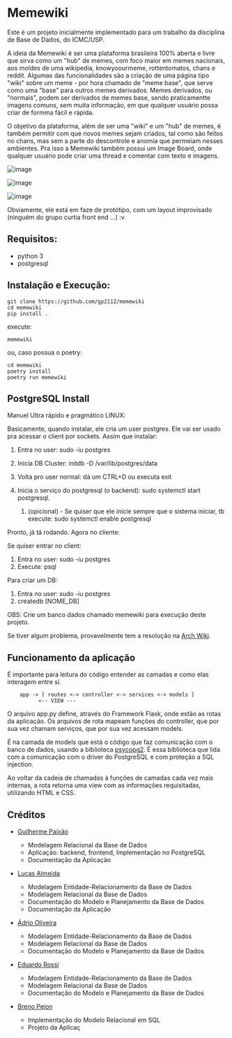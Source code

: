 # Memewiki

Este é um projeto inicialmente implementado para um trabalho da disciplina de Base de Dados, do ICMC/USP.

A ideia da Memewiki é ser uma plataforma brasileira 100% aberta e livre que sirva como um "hub" de memes, com foco maior em memes nacionais, aos moldes de uma wikipedia, knowyoourmeme, rottentomatos, chans e reddit. Algumas das funcionalidades são a criação de uma página tipo "wiki" sobre um meme - por hora chamado de "meme base", que serve como uma "base" para outros memes derivados. Memes derivados, ou "normais", podem ser derivados de memes base, sendo praticamentte imagens comuns, sem muita informação, em que qualquer usuário possa criar de formma fácil e rápida.

O objetivo da plataforma, além de ser uma "wiki" e um "hub" de memes, é também permitir com que novos memes sejam criados, tal como são feitos no chans, mas sem a parte do descontrole e anomia que permeiam nesses ambientes. Pra isso a Memewiki também possui um Image Board, onde qualquer usuário pode criar uma thread e comentar com texto e imagens.

![image](https://user-images.githubusercontent.com/26512375/177132413-e6e4add4-7c7f-47d0-b755-23450257c9f4.png)

![image](https://user-images.githubusercontent.com/26512375/177127314-b7dbe062-c051-4d66-b762-b260073cd984.png)

![image](https://user-images.githubusercontent.com/26512375/177131557-1dfac7f0-5113-4e06-bbc4-fdd2d8616453.png)

Obviamente, ele está em faze de protótipo, com um layout improvisado (ninguém do grupo curtia front end ...) :v

## Requisitos:

- python 3
- postgresql

## Instalação e Execução:

    git clone https://github.com/gp2112/memewiki
    cd memewiki
    pip install .

execute:

    memewiki

ou, caso possua o poetry:

    cd memewiki
    poetry install
    poetry run memewiki



## PostgreSQL Install

Manuel Ultra rápido e pragmático LINUX:

Basicamente, quando instalar, ele cria um user postgres. Ele vai ser usado pra acessar o client por sockets.
Assim que instalar:

1. Entra no user: sudo -iu postgres

2. Inicia DB Cluster: initdb -D /var/lib/postgres/data

3. Volta pro user normal: dá um CTRL+D ou executa exit

4. Inicia o serviço do postgresql (o backend): sudo systemctl start postgresql.
    1. (opicional) - Se quiser que ele inicie sempre que o sistema iniciar, tb execute: sudo systemctl enable postgresql

Pronto, já tá rodando. Agora no cliente:

Se quiser entrar no client: 

1. Entra no user: sudo -iu postgres
2. Execute: psql

Para criar um DB:

1. Entra no user: sudo -iu postgres
2. createdb [NOME_DB]

OBS: Crie um banco dados chamado memewiki para execução deste projeto.

Se tiver algum problema, provavelmente tem a resolução na [Arch Wiki](https://wiki.archlinux.org/title/PostgreSQL).


## Funcionamento da aplicação

É importante para leitura do código entender as camadas e como elas interagem entre si.

```
    app -> [ routes <-> controller <-> services <-> models ]
          <-- VIEW ---    
```

O arquivo app.py define, através do Framework Flask, onde estão as rotas da aplicação. Os arquivos de rota mapeam funções do controller, que por sua vez chamam serviços, que por sua vez acessam models.

É na camada de models que está o código que faz comunicação com o banco de dados, usando a biblioteca [psycopg2](https://www.psycopg.org/). É essa biblioteca que lida com a comunicação com o driver do PostgreSQL e com proteção a SQL injection.

Ao voltar da cadeia de chamadas à funções de camadas cada vez mais internas, a rota retorna uma view com as informações requisitadas, utilizando HTML e CSS.

## Créditos

- [Guilherme Paixão](https://github.com/gp2112)
    - Modelagem Relacional da Base de Dados
    - Aplicação: backend, frontend, Implementação no PostgreSQL
    - Documentação da Aplicação
    
- [Lucas Almeida](https://github.com/lalmeida32)
    - Modelagem Entidade-Relacionamento da Base de Dados
    - Modelagem Relacional da Base de Dados
    - Documentação do Modelo e Planejamento da Base de Dados
    - Documentação da Aplicação
    
- [Ádrio Oliveira](https://github.com/adriooa)
    - Modelagem Entidade-Relacionamento da Base de Dados
    - Modelagem Relacional da Base de Dados
    - Documentação do Modelo e Planejamento da Base de Dados

- [Eduardo Rossi](https://github.com/RossiEduardo)
    - Modelagem Entidade-Relacionamento da Base de Dados
    - Modelagem Relacional da Base de Dados
    - Documentação do Modelo e Planejamento da Base de Dados
  
- [Breno Pejon](https://github.com/BPejon)
    - Implementação do Modelo Relacional em SQL
    - Projeto da Aplicaç
